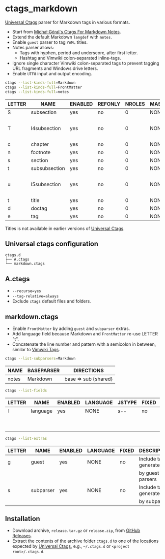 # ctags_markdown

[Universal Ctags][Universal Ctags] parser for Markdown tags in various formats.

- Start from [Michał Góral's Ctags For Markdown Notes](https://goral.net.pl/post/ctags-for-notes/).
- Extend the default Markdown `langdef` with `notes`.
- Enable `guest` parser to tag `YAML` titles.
- Notes parser allows:
  - Tags with hyphen, period and underscore, after first letter.
  - Hashtag and Vimwiki colon-separated inline-tags.
- Ignore single character Vimwiki colon-separated tags to prevent tagging URL
  fragments and Windows drive letters.
- Enable `UTF8` input and output encoding.

```bash
ctags --list-kinds-full=Markdown
ctags --list-kinds-full=FrontMatter
ctags --list-kinds-full=notes
```

| LETTER | NAME          | ENABLED | REFONLY | NROLES | MASTER | DESCRIPTION |
|--------|---------------|---------|---------|--------|--------|-------------|
| S      | subsection    | yes     | no      | 0      | NONE   | level 2     |
|        |               |         |         |        |        | sections    |
| T      | l4subsection  | yes     | no      | 0      | NONE   | level 4     |
|        |               |         |         |        |        | sections    |
| c      | chapter       | yes     | no      | 0      | NONE   | chapters    |
| n      | footnote      | yes     | no      | 0      | NONE   | footnotes   |
| s      | section       | yes     | no      | 0      | NONE   | sections    |
| t      | subsubsection | yes     | no      | 0      | NONE   | level 3     |
|        |               |         |         |        |        | sections    |
| u      | l5subsection  | yes     | no      | 0      | NONE   | level 5     |
|        |               |         |         |        |        | sections    |
| t      | title         | yes     | no      | 0      | NONE   | titles      |
| d      | doctag        | yes     | no      | 0      | NONE   | doctags     |
| e      | tag           | yes     | no      | 0      | NONE   | tags        |

Titles is not available in earlier versions of [Universal Ctags][Universal Ctags].

## Universal ctags configuration

```text
ctags.d
├── A.ctags
└── markdown.ctags
```

## A.ctags

- `--recurse=yes`
- `--tag-relative=always`
- Exclude `ctags` default files and folders.

## markdown.ctags

- Enable `FrontMatter` by adding `guest` and `subparser` extras.
- Add language field because Markdown and `FrontMatter` re-use LETTER "t".
- Concatenate the line number and pattern with a semicolon in between, similar
  to [Vimwiki Tags](https://github.com/vimwiki/vimwiki).

```bash
ctags --list-subparsers=Markdown
```

| NAME  | BASEPARSER | DIRECTIONS           |
|-------|------------|----------------------|
| notes | Markdown   | base => sub {shared} |

```bash
ctags --list-fields
```

| LETTER | NAME     | ENABLED | LANGUAGE | JSTYPE | FIXED | OP | DESCRIPTION    |
|--------|----------|---------|----------|--------|-------|----|----------------|
| l      | language | yes     | NONE     | s--    | no    | -- | Language of    |
|        |          |         |          |        |       |    | input file     |
|        |          |         |          |        |       |    | containing tag |

```bash
ctags --list-extras
```

| LETTER | NAME      | ENABLED | LANGUAGE | FIXED | DESCRIPTION            |
|--------|-----------|---------|----------|-------|------------------------|
| g      | guest     | yes     | NONE     | no    | Include tags generated |
|        |           |         |          |       | by guest parsers       |
| s      | subparser | yes     | NONE     | no    | Include tags generated |
|        |           |         |          |       | by subparsers          |

## Installation

- Download archive, `release.tar.gz` or `release.zip`, from
  [GitHub Releases](https://github.com/jfishe/ctags_markdown/releases).
- Extract the contents of the archive folder `ctags.d` to one of the locations
  expected by [Universal Ctags][Universal Ctags], e.g., `~/.ctags.d` or
  `<project root>/.ctags.d`.

[Universal Ctags]: https://ctags.io/
